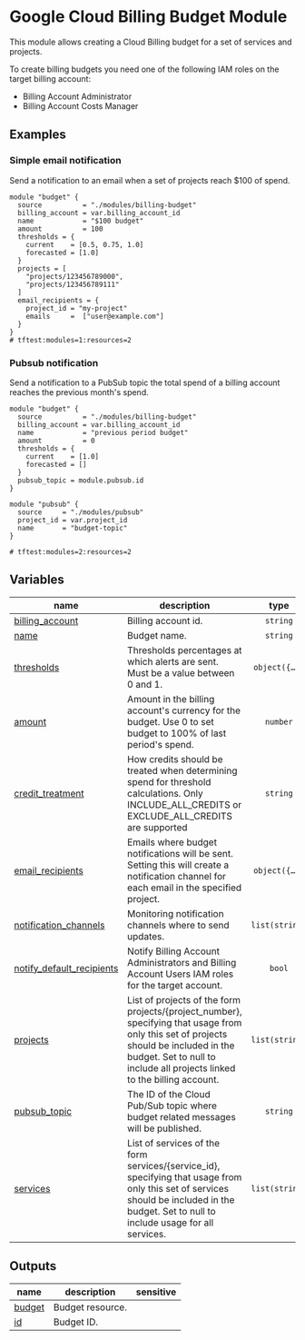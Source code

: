 # Google Cloud Billing Budget Module

This module allows creating a Cloud Billing budget for a set of services and projects.

To create billing budgets you need one of the following IAM roles on the target billing account:

* Billing Account Administrator
* Billing Account Costs Manager

## Examples

### Simple email notification

Send a notification to an email when a set of projects reach $100 of spend.

```hcl
module "budget" {
  source          = "./modules/billing-budget"
  billing_account = var.billing_account_id
  name            = "$100 budget"
  amount          = 100
  thresholds = {
    current    = [0.5, 0.75, 1.0]
    forecasted = [1.0]
  }
  projects = [
    "projects/123456789000",
    "projects/123456789111"
  ]
  email_recipients = {
    project_id = "my-project"
    emails     =  ["user@example.com"]
  }
}
# tftest:modules=1:resources=2
```

### Pubsub notification

Send a notification to a PubSub topic the total spend of a billing account reaches the previous month's spend.


```hcl
module "budget" {
  source          = "./modules/billing-budget"
  billing_account = var.billing_account_id
  name            = "previous period budget"
  amount          = 0
  thresholds = {
    current    = [1.0]
    forecasted = []
  }
  pubsub_topic = module.pubsub.id
}

module "pubsub" {
  source     = "./modules/pubsub"
  project_id = var.project_id
  name       = "budget-topic"
}

# tftest:modules=2:resources=2
```
<!-- BEGIN TFDOC -->

## Variables

| name | description | type | required | default |
|---|---|:---:|:---:|:---:|
| [billing_account](variables.tf#L23) | Billing account id. | <code>string</code> | ✓ |  |
| [name](variables.tf#L50) | Budget name. | <code>string</code> | ✓ |  |
| [thresholds](variables.tf#L85) | Thresholds percentages at which alerts are sent. Must be a value between 0 and 1. | <code title="object&#40;&#123;&#10;  current    &#61; list&#40;number&#41;&#10;  forecasted &#61; list&#40;number&#41;&#10;&#125;&#41;">object&#40;&#123;&#8230;&#125;&#41;</code> | ✓ |  |
| [amount](variables.tf#L17) | Amount in the billing account's currency for the budget. Use 0 to set budget to 100% of last period's spend. | <code>number</code> |  | <code>0</code> |
| [credit_treatment](variables.tf#L28) | How credits should be treated when determining spend for threshold calculations. Only INCLUDE_ALL_CREDITS or EXCLUDE_ALL_CREDITS are supported | <code>string</code> |  | <code>&#34;INCLUDE_ALL_CREDITS&#34;</code> |
| [email_recipients](variables.tf#L41) | Emails where budget notifications will be sent. Setting this will create a notification channel for each email in the specified project. | <code title="object&#40;&#123;&#10;  project_id &#61; string&#10;  emails     &#61; list&#40;string&#41;&#10;&#125;&#41;">object&#40;&#123;&#8230;&#125;&#41;</code> |  | <code>null</code> |
| [notification_channels](variables.tf#L55) | Monitoring notification channels where to send updates. | <code>list&#40;string&#41;</code> |  | <code>null</code> |
| [notify_default_recipients](variables.tf#L61) | Notify Billing Account Administrators and Billing Account Users IAM roles for the target account. | <code>bool</code> |  | <code>false</code> |
| [projects](variables.tf#L67) | List of projects of the form projects/{project_number}, specifying that usage from only this set of projects should be included in the budget. Set to null to include all projects linked to the billing account. | <code>list&#40;string&#41;</code> |  | <code>null</code> |
| [pubsub_topic](variables.tf#L73) | The ID of the Cloud Pub/Sub topic where budget related messages will be published. | <code>string</code> |  | <code>null</code> |
| [services](variables.tf#L79) | List of services of the form services/{service_id}, specifying that usage from only this set of services should be included in the budget. Set to null to include usage for all services. | <code>list&#40;string&#41;</code> |  | <code>null</code> |

## Outputs

| name | description | sensitive |
|---|---|:---:|
| [budget](outputs.tf#L17) | Budget resource. |  |
| [id](outputs.tf#L22) | Budget ID. |  |

<!-- END TFDOC -->
